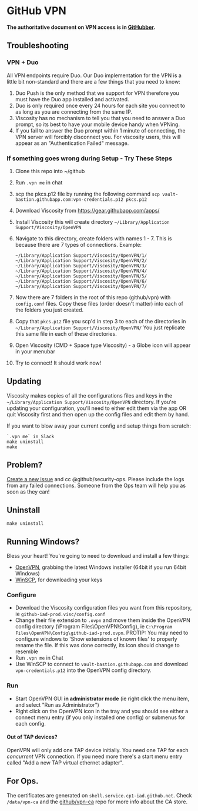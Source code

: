 # GitHub VPN

**The authoritative document on VPN access is in [GitHubber](https://githubber.com/article/crafts/engineering/production-vpn-access).**

## Troubleshooting

### VPN + Duo

All VPN endpoints require Duo. Our Duo implementation for the VPN is a little bit non-standard and there are a few things that you need to know:

1. Duo Push is the only method that we support for VPN therefore you must have the Duo app installed and activated.
2. Duo is only required once every 24 hours for each site you connect to as long as you are connecting from the same IP.
3. Viscosity has no mechanism to tell you that you need to answer a Duo prompt, so its best to have your mobile device handy when VPNing.
4. If you fail to answer the Duo prompt within 1 minute of connecting, the VPN server will forcibly disconnect you. For viscosity users, this will appear as an "Authentication Failed" message.

### If something goes wrong during Setup - Try These Steps

1. Clone this repo into ~/github
1. Run `.vpn me` in chat
1. scp the pkcs.p12 file by running the following command ```scp vault-bastion.githubapp.com:vpn-credentials.p12 pkcs.p12```
1. Download Viscosity from https://gear.githubapp.com/apps/
1. Install Viscosity this will create directory `~/Library/Application Support/Viscosity/OpenVPN`
1. Navigate to this directory, create folders with names 1 - 7. This is because there are 7 types of connections. Example:
    ```
    ~/Library/Application Support/Viscosity/OpenVPN/1/
    ~/Library/Application Support/Viscosity/OpenVPN/2/
    ~/Library/Application Support/Viscosity/OpenVPN/3/
    ~/Library/Application Support/Viscosity/OpenVPN/4/
    ~/Library/Application Support/Viscosity/OpenVPN/5/
    ~/Library/Application Support/Viscosity/OpenVPN/6/
    ~/Library/Application Support/Viscosity/OpenVPN/7/
    ```
1. Now there are 7 folders in the root of this repo (github/vpn) with `config.conf` files. Copy these files (order doesn't matter) into each of the folders you just created.

1. Copy that `pkcs.p12` file you scp'd in step 3 to each of the directories in `~/Library/Application Support/Viscosity/OpenVPN/`  You just replicate this same file in each of these directories.

1.  Open Viscosity (CMD + Space type Viscosity) - a Globe icon will appear in your menubar

1.  Try to connect!  It should work now!

## Updating

Viscosity makes copies of all the configurations files and keys in the
`~/Library/Application Support/Viscosity/OpenVPN` directory. If you're
updating your configuration, you'll need to either edit them via the
app OR quit Viscosity first and then open up the config files and edit them
by hand.

If you want to blow away your current config and setup things from scratch:

    `.vpn me` in Slack
    make uninstall
    make

## Problem?

[Create a new issue](https://github.com/github/vpn/issues/new) and cc
@github/security-ops.  Please include the logs from any failed connections.
Someone from the Ops team will help you as soon as they can!

## Uninstall

    make uninstall

## Running Windows?

Bless your heart! You're going to need to download and install a few things:

* [OpenVPN](http://openvpn.net/index.php/open-source/downloads.html), grabbing the latest Windows installer (64bit if you run 64bit Windows)
* [WinSCP](http://winscp.net), for downloading your keys

### Configure

 * Download the Viscosity configuration files you want from this repository, ie `github-iad-prod.visc/config.conf`
 * Change their file extension to `.ovpn` and move them inside the
   OpenVPN config directory (\Program Files\OpenVPN\Config), ie `C:\Program Files\OpenVPN\Config\github-iad-prod.ovpn`. PROTIP: You may need to configure windows to 'Show extensions of known files' to properly rename the file. If this was done correctly, its icon should change to resemble
 * Run `.vpn me` in Chat
 * Use WinSCP to connect to `vault-bastion.githubapp.com` and download `vpn-credentials.p12` into the OpenVPN config directory.

### Run
 * Start OpenVPN GUI **in administrator mode** (ie right click the menu item, and select "Run as Administrator")
 * Right click on the OpenVPN icon in the tray and you should see either a connect
   menu entry (if you only installed one config) or submenus for each config.

#### Out of TAP devices?
OpenVPN will only add one TAP device initially. You need one TAP for each
_concurrent_ VPN connection. If you need more there's a start menu entry
called "Add a new TAP virtual ethernet adapter".

## For Ops.

The certificates are generated on `shell.service.cp1-iad.github.net`. Check `/data/vpn-ca` and the [github/vpn-ca](https://github.com/github/vpn-ca) repo for more info about the CA store.
